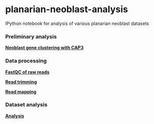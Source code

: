 planarian-neoblast-analysis
===========================

IPython notebook for analysis of various planarian neoblast datasets

### Preliminary analysis

**[Neoblast gene clustering with CAP3](http://nbviewer.ipython.org/github/damiankao/smed-neoblast-analysis/blob/master/001_cap3-comparison.ipynb)**

### Data processing

**[FastQC of raw reads](http://nbviewer.ipython.org/github/damiankao/smed-neoblast-analysis/blob/master/002_read-fastqc.ipynb)**

**[Read trimming](http://nbviewer.ipython.org/github/damiankao/smed-neoblast-analysis/blob/master/003_raw-trimming.ipynb)**

**[Read mapping](http://nbviewer.ipython.org/github/damiankao/smed-neoblast-analysis/blob/master/004_read-mapping.ipynb)**

### Dataset analysis

**[Analysis](http://nbviewer.ipython.org/github/damiankao/smed-neoblast-analysis/blob/master/005_analysis.ipynb)**
